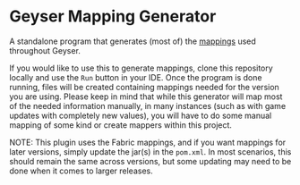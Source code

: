 # Geyser Mapping Generator

A standalone program that generates (most of) the [mappings](https://github.com/GeyserMC/mappings) used throughout Geyser.

If you would like to use this to generate mappings, clone this repository locally and use the `Run` button in your IDE.
Once the program is done running, files will be created containing mappings needed for the version you are using. Please keep in mind that while this generator will map most of the needed information manually, in many instances (such as with game updates with completely new values), you will have to do some manual mapping of some kind or create mappers within this project.

NOTE: This plugin uses the Fabric mappings, and if you want mappings for later versions, simply update the jar(s) in the `pom.xml`. In most scenarios, this should remain the same across versions, but some updating may need to be done when it comes to larger releases.
